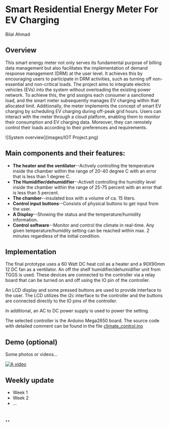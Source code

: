 # Smart Residential Energy Meter For EV Charging
Bilal Ahmad

## Overview
This smart energy meter not only serves its fundamental purpose of billing data management but also facilitates the implementation of demand response management (DRM) at the user level. It achieves this by encouraging users to participate in DRM activities, such as turning off non-essential and non-critical loads. The project aims to integrate electric vehicles (EVs) into the system without overloading the existing power network. To achieve this, the grid assigns each consumer a sanctioned load, and the smart meter subsequently manages EV charging within that allocated limit. Additionally, the meter implements the concept of smart EV charging by scheduling EV charging during off-peak grid hours. Users can interact with the meter through a cloud platform, enabling them to monitor their consumption and EV charging data. Moreover, they can remotely control their loads according to their preferences and requirements.

![System overview](images/IOT Project.png)

## Main components and their features:
- **The heater and the ventilator**--Actively controlling the temperature inside the chamber within the range of 20-40 degree C with an error that is less than 1 degree C.
- **The Humidifier/dehumidifier**--Activelt controlling the humidity level inside the chamber within the range of 25-75 percent with an error that is less than 5 percent.
- **The chamber**--insulated box with a volume of ca. 15 liters.
- **Control input buttons**--Consists of physical buttons to get input from the user.
- **A Display**--Showing the status and the temperature/humidity information.
- **Control software**--Monitor and control the climate in real-time. Any given temperature/humidity setting can be reached within max. 2 minutes regardless of the initial condition.

## Implementation
The final prototype uses a 60 Watt DC heat coil as a heater and a 90X90mm 12 DC fan as a ventilator. An off the shelf humidifier/dehumidifier unit from TGGS is used. These devices are connected to the controller via a relay board that can be turned on and off using the IO pin of the controller.

An LCD display and some pressed buttons are used to provide interface to the user. The LCD utilizes the i2c interface to the controller and the buttons are connected directly to the IO pins of the controller.

In additional, an AC to DC power supply is used to power the setting.

The selected controller is the Arduino Mega2650 board. The source code with detailed comment can be found in the file [climate_control.ino](https://github.com/chayakornn/Example_project_summary/blob/main/climate_control.ino)

## Demo (optional)
Some photos or videos...

[![A video](https://img.youtube.com/vi/pnN55lJG_4c/0.jpg)](https://www.youtube.com/watch?v=pnN55lJG_4c)

## Weekly update
- Week 1
- Week 2
- ...

## ..
  
